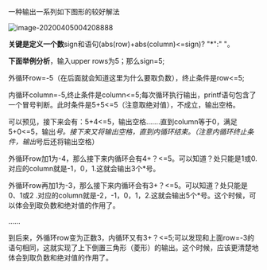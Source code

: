 一种输出一系列如下图形的较好解法

![image-20200405004208888](C:\Users\William\AppData\Roaming\Typora\typora-user-images\image-20200405004208888.png)



**关键是定义一个数**sign和语句(abs(row)+abs(column)<=sign)? "\*":" "。

**下面举例分析**，输入upper rows为5；那么sign=5;

外循环row=-5（在后面就会知道这里为什么要取负数），终止条件是row<=5;

内循环column=-5,终止条件是column<=5;每次循环执行输出，printf语句包含了一个冒号判断。此时条件是5+5<=5（注意取绝对值），不成立，输出空格。

可以预见，接下来会有：5+4<=5，输出空格…….直到column等于0，满足5+0<=5，输出*号。接下来又将输出空格，直到内循环结束。（注意内循环终止条件，输出*号后还将输出空格）

外循环row加1为-4，那么接下来内循环会有4+？<=5。可以知道？处只能是1或0.对应的column就是-1，0，1.这就会输出3个*号。

外循环row再加1为-3，那么接下来内循环会有3+？<=5。可以知道？处只能是0、1或2 .对应的column就是-2，-1，0，1，2.这就会输出5个*号。这个时候，可以体会到取负数和绝对值的作用了。

……

到后来，外循环row变为正数3，内循环又有3+？<=5;可以发现和上面row=-3的语句相同，这就实现了上下倒置三角形（菱形）的输出。这个时候，应该更清楚地体会到取负数和绝对值的作用了。